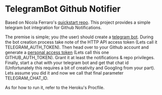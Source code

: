 # TelegramBot Github Notifier
Based on Nicola Ferraro's [quickstart repo](https://github.com/nicolaferraro/telegram-quickstart). This project provides a simple telegram bot integration for Github Notifications.

The premise is simple; you (the user) should create a [telegram bot](https://core.telegram.org/bots). During the bot creation process take note of the HTTP API access token (Lets call it TELEGRAM_AUTH_TOKEN). Then head over to your Github account and generate a [personal access token](https://help.github.com/en/articles/creating-a-personal-access-token-for-the-command-line) (Lets call this one GITHUB_AUTH_TOKEN). Grant it at least the notifications & repo privileges. Finally, start a chat with your telegram bot and get that chat id (Unfortunately this requires a bit of creativity and Googling from your part). Lets assume you did it and now we call that final parameter TELEGRAM_CHAT_ID.

As for how to run it, refer to the Heroku's Procfile.